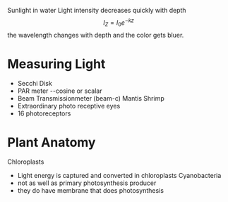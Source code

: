 Sunlight in water
Light intensity decreases quickly with depth
$$
I_Z = I_0e^{-kz}
$$
the wavelength changes with depth and the color gets bluer.
# Measuring Light
- Secchi Disk
- PAR meter --cosine or scalar
- Beam Transmissionmeter (beam-c)
Mantis Shrimp
- Extraordinary photo receptive eyes
- 16 photoreceptors
# Plant Anatomy
Chloroplasts
- Light energy is captured and converted in chloroplasts
Cyanobacteria
- not as well as primary photosynthesis producer
- they do have membrane that does photosynthesis

